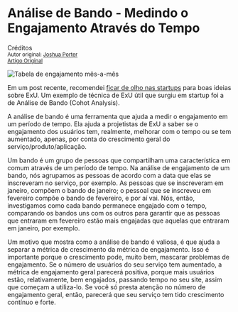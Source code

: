 Análise de Bando - Medindo o Engajamento Através do Tempo
=========================================================
Créditos<br/>
<small>Autor original: [Joshua Porter](http://52weeksofux.com/)<br/>[Artigo Original](http://52weeksofux.com/post/634887207/is-the-term-ux-being-marginalized)</small>

![Tabela de engajamento mês-a-mês](http://media.tumblr.com/tumblr_l38i2oHw2I1qz8ohs.jpg "Tabela de engajamento mês-a-mês")

Em um post recente, recomendei [ficar de olho nas startups](http://52weeksofux.com/post/584164217/watch-the-startups) para boas ideias sobre ExU. Um exemplo de técnica de ExU útil que surgiu em startup foi a de Análise de Bando (Cohot Analysis).

A análise de bando é uma ferramenta que ajuda a medir o engajamento em um período de tempo. Ela ajuda a projetistas de ExU a saber se o engajamento dos usuários tem, realmente, melhorar com o tempo ou se tem aumentado, apenas, por conta do crescimento geral do serviço/produto/aplicação.

Um bando é um grupo de pessoas que compartilham uma característica em comum através de um período de tempo. Na análise de engajamento de um bando, nós agrupamos as pessoas de acordo com a data que elas se inscreveram no serviço, por exemplo. As pessoas que se inscreveram em janeiro, compõem o bando de janeiro; o pessoal que se inscreveu em fevereiro compõe o bando de fevereiro, e por aí vai. Nós, então, investigamos como cada bando permanece engajado com o tempo, comparando os bandos uns com os outros para garantir que as pessoas que entraram em fevereiro estão mais engajadas que aquelas que entraram em janeiro, por exemplo.

Um motivo que mostra como a análise de bando é valiosa, é que ajuda a separar a métrica de crescimento da métrica de engajamento. Isso é importante porque o crescimento pode, muito bem, mascarar problemas de engajamento. Se o número de usuários do seu serviço tem aumentado, a métrica de engajamento geral parecerá positiva, porque mais usuários estão, relativamente, bem engajados, passando tempo no seu site, assim que começam a utiliza-lo. Se você só presta atenção no número de engajamento geral, então, parecerá que seu serviço tem tido crescimento contínuo e forte.
